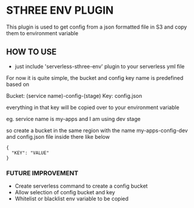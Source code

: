 # STHREE ENV PLUGIN
This plugin is used to get config from a json formatted file in S3 and copy them to environment variable

## HOW TO USE

- just include 'serverless-sthree-env' plugin to your serverless yml file

For now it is quite simple, the bucket and config key name is predefined based on

Bucket: (service name)-config-(stage)
Key: config.json

everything in that key will be copied over to your environment variable

eg. service name is my-apps and I am using dev stage

so create a bucket in the same region with the name my-apps-config-dev and config.json file inside there like below
```
{
  "KEY": "VALUE" 
}
```

### FUTURE IMPROVEMENT

- Create serverless command to create a config bucket 
- Allow selection of config bucket and key
- Whitelist or blacklist env variable to be copied



      



